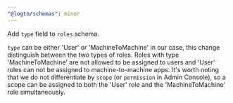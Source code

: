 ```yaml
---
"@logto/schemas": minor
---
```


Add `type` field to `roles` schema.

`type` can be either 'User' or 'MachineToMachine' in our case, this change distinguish between the two types of roles.
Roles with type 'MachineToMachine' are not allowed to be assigned to users and 'User' roles can not be assigned to machine-to-machine apps.
It's worth noting that we do not differentiate by `scope` (or `permission` in Admin Console), so a scope can be assigned to both the 'User' role and the 'MachineToMachine' role simultaneously.
